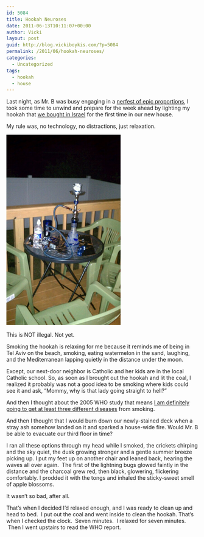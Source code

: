 ```yaml
---
id: 5084
title: Hookah Neuroses
date: 2011-06-13T10:11:07+00:00
author: Vicki
layout: post
guid: http://blog.vickiboykis.com/?p=5084
permalink: /2011/06/hookah-neuroses/
categories:
  - Uncategorized
tags:
  - hookah
  - house
---
```

Last night, as Mr. B was busy engaging in a <a href="http://www.hbo.com/game-of-thrones/index.html" target="_blank">nerfest of epic proportions</a>, I took some time to unwind and prepare for the week ahead by lighting my hookah that [we bought in Israel](http://blog.vickiboykis.com/2009/09/28/our-trip-to-israel-the-youtube/) for the first time in our new house.

My rule was, no technology, no distractions, just relaxation.

<div id="attachment_5087" style="width: 310px" class="wp-caption aligncenter">
  <a href="https://raw.githubusercontent.com/veekaybee/wlb/gh-pages/assets/images/2011/06/wpid-IMAG0857.jpg"><img class="size-full wp-image-5087" title="wpid-IMAG0857.jpg" src="https://raw.githubusercontent.com/veekaybee/wlb/gh-pages/assets/images/2011/06/wpid-IMAG0857.jpg" alt="" width="300" height="500" /></a>
  
  <p class="wp-caption-text">
    This is NOT illegal. Not yet.
  </p>
</div>

Smoking the hookah is relaxing for me because it reminds me of being in Tel Aviv on the beach, smoking, eating watermelon in the sand, laughing, and the Mediterranean lapping quietly in the distance under the moon.

Except, our next-door neighbor is Catholic and her kids are in the local Catholic school. So, as soon as I brought out the hookah and lit the coal, I realized it probably was not a good idea to be smoking where kids could see it and ask, &#8220;Mommy, why is that lady going straight to hell?&#8221;

And then I thought about the 2005 WHO study that means <a href="http://www.who.int/tobacco/global_interaction/tobreg/Waterpipe%20recommendation_Final.pdf" target="_blank">I am definitely going to get at least three different diseases</a> from smoking.

And then I thought that I would burn down our newly-stained deck when a stray ash somehow landed on it and sparked a house-wide fire. Would Mr. B be able to evacuate our third floor in time?

I ran all these options through my head while I smoked, the crickets chirping and the sky quiet, the dusk growing stronger and a gentle summer breeze picking up. I put my feet up on another chair and leaned back, hearing the waves all over again.  The first of the lightning bugs glowed faintly in the distance and the charcoal grew red, then black, glowering, flickering comfortably. I prodded it with the tongs and inhaled the sticky-sweet smell of apple blossoms.

It wasn&#8217;t so bad, after all.

That&#8217;s when I decided I&#8217;d relaxed enough, and I was ready to clean up and head to bed.  I put out the coal and went inside to clean the hookah. That&#8217;s when I checked the clock.  Seven minutes.  I relaxed for seven minutes.  Then I went upstairs to read the WHO report.